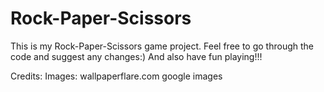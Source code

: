 # Rock-Paper-Scissors

This is my Rock-Paper-Scissors game project.
Feel free to go through the code and suggest any changes:)
And also have fun playing!!!

Credits:
   Images:
    wallpaperflare.com
    google images
